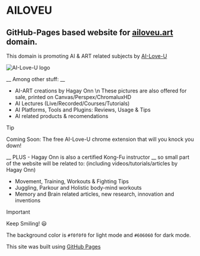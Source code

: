 # AILOVEU
## GitHub-Pages based website for [ailoveu.art](https://ailoveu.art) domain. ##
This domain is promoting AI & ART related subjects by [AI-Love-U](https://ailoveu.art)

![AI-Love-U logo](https://ailoveu.art/icons/AILoveU-Logo-48px.png)

__ Among other stuff: __
 * AI-ART creations by Hagay Onn \n
   These pictures are also offered for sale, printed on Canvas/Perspex/ChromaluxHD
 * AI Lectures (Live/Recorded/Courses/Tutorials)
 * AI Platforms, Tools and Plugins: Reviews, Usage & Tips
 * AI related products & recomendations

> [!TIP]
> Coming Soon: The free AI-Love-U chrome extension that will you knock you down!

__ PLUS - Hagay Onn is also a certified Kong-Fu instructor __
so  small part of the website will be related to:
(including videos/tutorials/articles by Hagay Onn)
 - Movement, Training, Workouts & Fighting Tips
 - Juggling, Parkour and Holistic body-mind workouts
 - Memory and Brain related articles, new research, innovation and inventions

> [!IMPORTANT]
> Keep Smiling! 😃 

The background color is `#f0f0f0` for light mode and `#606060` for dark mode.

This site was built using [GitHub Pages](https://pages.github.com/) 
